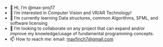 - 👋 Hi, I’m @max-proj17
- 👀 I’m interested in Computer Vision and VR/AR Technology!
- 🌱 I’m currently learning Data structures, common Algorithms, SFML, and software licensing
- 💞️ I’m looking to collaborate on any project that can expand and/or improve my knowledge/usage of fundamental programming concepts.
- 📫 How to reach me: email: maxfinch7@gmail.com
<!---
max-proj17/max-proj17 is a ✨ special ✨ repository because its `README.md` (this file) appears on your GitHub profile.
You can click the Preview link to take a look at your changes.
--->
